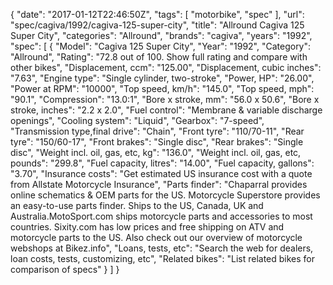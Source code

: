 {
    "date": "2017-01-12T22:46:50Z",
    "tags": [
        "motorbike",
        "spec"
    ],
    "url": "spec\/cagiva\/1992\/cagiva-125-super-city",
    "title": "Allround Cagiva 125 Super City",
    "categories": "Allround",
    "brands": "cagiva",
    "years": "1992",
    "spec": [
        {
            "Model": "Cagiva 125 Super City",
            "Year": "1992",
            "Category": "Allround",
            "Rating": "72.8 out of 100. Show full rating and compare with other bikes",
            "Displacement, ccm": "125.00",
            "Displacement, cubic inches": "7.63",
            "Engine type": "Single cylinder, two-stroke",
            "Power, HP": "26.00",
            "Power at RPM": "10000",
            "Top speed, km\/h": "145.0",
            "Top speed, mph": "90.1",
            "Compression": "13.0:1",
            "Bore x stroke, mm": "56.0 x 50.6",
            "Bore x stroke, inches": "2.2 x 2.0",
            "Fuel control": "Membrane & variable discharge openings",
            "Cooling system": "Liquid",
            "Gearbox": "7-speed",
            "Transmission type,final drive": "Chain",
            "Front tyre": "110\/70-11",
            "Rear tyre": "150\/60-17",
            "Front brakes": "Single disc",
            "Rear brakes": "Single disc",
            "Weight incl. oil, gas, etc, kg": "136.0",
            "Weight incl. oil, gas, etc, pounds": "299.8",
            "Fuel capacity, litres": "14.00",
            "Fuel capacity, gallons": "3.70",
            "Insurance costs": "Get estimated US insurance cost with a quote from Allstate Motorcycle Insurance",
            "Parts finder": "Chaparral provides online schematics & OEM parts for the US.   Motorcycle Superstore provides an easy-to-use parts finder. Ships to the US, Canada, UK and Australia.MotoSport.com ships motorcycle parts and accessories to most countries.    Sixity.com has low prices and free shipping on ATV and motorcycle parts to the US. Also check out our overview of motorcycle webshops at Bikez.info",
            "Loans, tests, etc": "Search the web for dealers, loan costs, tests, customizing, etc",
            "Related bikes": "List related bikes for comparison of specs"
        }
    ]
}